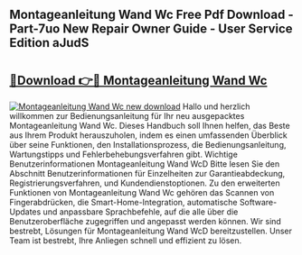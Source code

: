 ## Montageanleitung Wand Wc Free Pdf Download - Part-7uo New Repair Owner Guide - User Service Edition aJudS

# <h2><a href="http://df6yer.blite.top/?on=Montageanleitung+Wand+Wc">🔗Download 👉🔴 Montageanleitung Wand Wc</a></h2>

[![Montageanleitung Wand Wc new download](https://i.imgur.com/lujVjoI.png)](http://df6yer.blite.top/?on=Montageanleitung+Wand+Wc)
Hallo und herzlich willkommen zur Bedienungsanleitung für Ihr neu ausgepacktes Montageanleitung Wand Wc. Dieses Handbuch soll Ihnen helfen, das Beste aus Ihrem Produkt herauszuholen, indem es einen umfassenden Überblick über seine Funktionen, den Installationsprozess, die Bedienungsanleitung, Wartungstipps und Fehlerbehebungsverfahren gibt. Wichtige Benutzerinformationen Montageanleitung Wand WcD Bitte lesen Sie den Abschnitt Benutzerinformationen für Einzelheiten zur Garantieabdeckung, Registrierungsverfahren, und Kundendienstoptionen. Zu den erweiterten Funktionen von Montageanleitung Wand Wc gehören das Scannen von Fingerabdrücken, die Smart-Home-Integration, automatische Software-Updates und anpassbare Sprachbefehle, auf die alle über die Benutzeroberfläche zugegriffen und angepasst werden können. Wir sind bestrebt, Lösungen für Montageanleitung Wand WcD bereitzustellen. Unser Team ist bestrebt, Ihre Anliegen schnell und effizient zu lösen.
